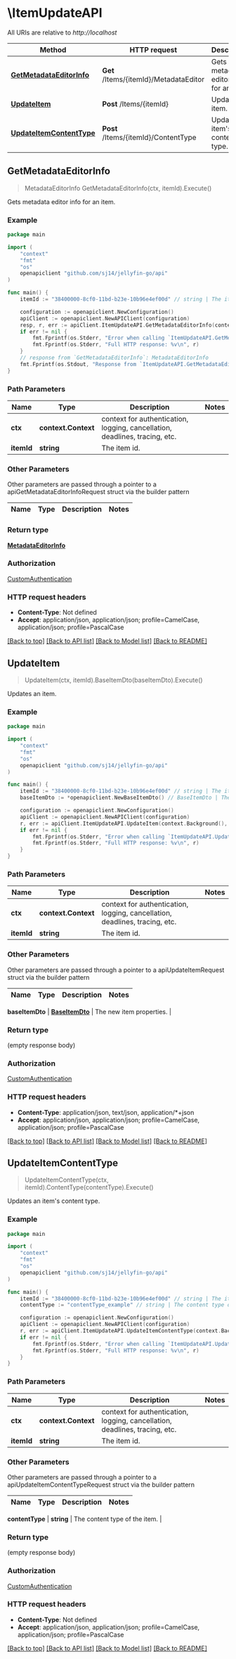 # \ItemUpdateAPI

All URIs are relative to *http://localhost*

Method | HTTP request | Description
------------- | ------------- | -------------
[**GetMetadataEditorInfo**](ItemUpdateAPI.md#GetMetadataEditorInfo) | **Get** /Items/{itemId}/MetadataEditor | Gets metadata editor info for an item.
[**UpdateItem**](ItemUpdateAPI.md#UpdateItem) | **Post** /Items/{itemId} | Updates an item.
[**UpdateItemContentType**](ItemUpdateAPI.md#UpdateItemContentType) | **Post** /Items/{itemId}/ContentType | Updates an item&#39;s content type.



## GetMetadataEditorInfo

> MetadataEditorInfo GetMetadataEditorInfo(ctx, itemId).Execute()

Gets metadata editor info for an item.

### Example

```go
package main

import (
	"context"
	"fmt"
	"os"
	openapiclient "github.com/sj14/jellyfin-go/api"
)

func main() {
	itemId := "38400000-8cf0-11bd-b23e-10b96e4ef00d" // string | The item id.

	configuration := openapiclient.NewConfiguration()
	apiClient := openapiclient.NewAPIClient(configuration)
	resp, r, err := apiClient.ItemUpdateAPI.GetMetadataEditorInfo(context.Background(), itemId).Execute()
	if err != nil {
		fmt.Fprintf(os.Stderr, "Error when calling `ItemUpdateAPI.GetMetadataEditorInfo``: %v\n", err)
		fmt.Fprintf(os.Stderr, "Full HTTP response: %v\n", r)
	}
	// response from `GetMetadataEditorInfo`: MetadataEditorInfo
	fmt.Fprintf(os.Stdout, "Response from `ItemUpdateAPI.GetMetadataEditorInfo`: %v\n", resp)
}
```

### Path Parameters


Name | Type | Description  | Notes
------------- | ------------- | ------------- | -------------
**ctx** | **context.Context** | context for authentication, logging, cancellation, deadlines, tracing, etc.
**itemId** | **string** | The item id. | 

### Other Parameters

Other parameters are passed through a pointer to a apiGetMetadataEditorInfoRequest struct via the builder pattern


Name | Type | Description  | Notes
------------- | ------------- | ------------- | -------------


### Return type

[**MetadataEditorInfo**](MetadataEditorInfo.md)

### Authorization

[CustomAuthentication](../README.md#CustomAuthentication)

### HTTP request headers

- **Content-Type**: Not defined
- **Accept**: application/json, application/json; profile=CamelCase, application/json; profile=PascalCase

[[Back to top]](#) [[Back to API list]](../README.md#documentation-for-api-endpoints)
[[Back to Model list]](../README.md#documentation-for-models)
[[Back to README]](../README.md)


## UpdateItem

> UpdateItem(ctx, itemId).BaseItemDto(baseItemDto).Execute()

Updates an item.

### Example

```go
package main

import (
	"context"
	"fmt"
	"os"
	openapiclient "github.com/sj14/jellyfin-go/api"
)

func main() {
	itemId := "38400000-8cf0-11bd-b23e-10b96e4ef00d" // string | The item id.
	baseItemDto := *openapiclient.NewBaseItemDto() // BaseItemDto | The new item properties.

	configuration := openapiclient.NewConfiguration()
	apiClient := openapiclient.NewAPIClient(configuration)
	r, err := apiClient.ItemUpdateAPI.UpdateItem(context.Background(), itemId).BaseItemDto(baseItemDto).Execute()
	if err != nil {
		fmt.Fprintf(os.Stderr, "Error when calling `ItemUpdateAPI.UpdateItem``: %v\n", err)
		fmt.Fprintf(os.Stderr, "Full HTTP response: %v\n", r)
	}
}
```

### Path Parameters


Name | Type | Description  | Notes
------------- | ------------- | ------------- | -------------
**ctx** | **context.Context** | context for authentication, logging, cancellation, deadlines, tracing, etc.
**itemId** | **string** | The item id. | 

### Other Parameters

Other parameters are passed through a pointer to a apiUpdateItemRequest struct via the builder pattern


Name | Type | Description  | Notes
------------- | ------------- | ------------- | -------------

 **baseItemDto** | [**BaseItemDto**](BaseItemDto.md) | The new item properties. | 

### Return type

 (empty response body)

### Authorization

[CustomAuthentication](../README.md#CustomAuthentication)

### HTTP request headers

- **Content-Type**: application/json, text/json, application/*+json
- **Accept**: application/json, application/json; profile=CamelCase, application/json; profile=PascalCase

[[Back to top]](#) [[Back to API list]](../README.md#documentation-for-api-endpoints)
[[Back to Model list]](../README.md#documentation-for-models)
[[Back to README]](../README.md)


## UpdateItemContentType

> UpdateItemContentType(ctx, itemId).ContentType(contentType).Execute()

Updates an item's content type.

### Example

```go
package main

import (
	"context"
	"fmt"
	"os"
	openapiclient "github.com/sj14/jellyfin-go/api"
)

func main() {
	itemId := "38400000-8cf0-11bd-b23e-10b96e4ef00d" // string | The item id.
	contentType := "contentType_example" // string | The content type of the item. (optional)

	configuration := openapiclient.NewConfiguration()
	apiClient := openapiclient.NewAPIClient(configuration)
	r, err := apiClient.ItemUpdateAPI.UpdateItemContentType(context.Background(), itemId).ContentType(contentType).Execute()
	if err != nil {
		fmt.Fprintf(os.Stderr, "Error when calling `ItemUpdateAPI.UpdateItemContentType``: %v\n", err)
		fmt.Fprintf(os.Stderr, "Full HTTP response: %v\n", r)
	}
}
```

### Path Parameters


Name | Type | Description  | Notes
------------- | ------------- | ------------- | -------------
**ctx** | **context.Context** | context for authentication, logging, cancellation, deadlines, tracing, etc.
**itemId** | **string** | The item id. | 

### Other Parameters

Other parameters are passed through a pointer to a apiUpdateItemContentTypeRequest struct via the builder pattern


Name | Type | Description  | Notes
------------- | ------------- | ------------- | -------------

 **contentType** | **string** | The content type of the item. | 

### Return type

 (empty response body)

### Authorization

[CustomAuthentication](../README.md#CustomAuthentication)

### HTTP request headers

- **Content-Type**: Not defined
- **Accept**: application/json, application/json; profile=CamelCase, application/json; profile=PascalCase

[[Back to top]](#) [[Back to API list]](../README.md#documentation-for-api-endpoints)
[[Back to Model list]](../README.md#documentation-for-models)
[[Back to README]](../README.md)

